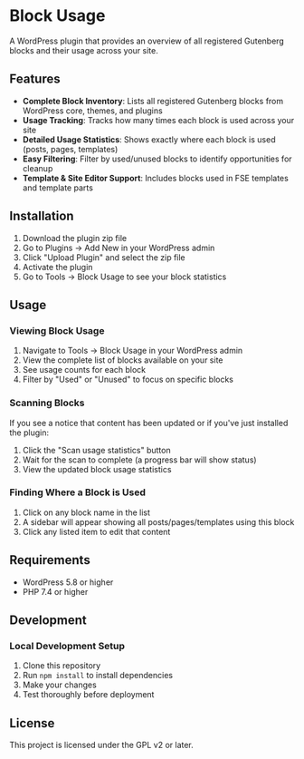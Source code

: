 # Block Usage

A WordPress plugin that provides an overview of all registered Gutenberg blocks and their usage across your site.

## Features

- **Complete Block Inventory**: Lists all registered Gutenberg blocks from WordPress core, themes, and plugins
- **Usage Tracking**: Tracks how many times each block is used across your site
- **Detailed Usage Statistics**: Shows exactly where each block is used (posts, pages, templates)
- **Easy Filtering**: Filter by used/unused blocks to identify opportunities for cleanup
- **Template & Site Editor Support**: Includes blocks used in FSE templates and template parts

## Installation

1. Download the plugin zip file
2. Go to Plugins → Add New in your WordPress admin
3. Click "Upload Plugin" and select the zip file
4. Activate the plugin
5. Go to Tools → Block Usage to see your block statistics

## Usage

### Viewing Block Usage

1. Navigate to Tools → Block Usage in your WordPress admin
2. View the complete list of blocks available on your site
3. See usage counts for each block
4. Filter by "Used" or "Unused" to focus on specific blocks

### Scanning Blocks

If you see a notice that content has been updated or if you've just installed the plugin:

1. Click the "Scan usage statistics" button
2. Wait for the scan to complete (a progress bar will show status)
3. View the updated block usage statistics

### Finding Where a Block is Used

1. Click on any block name in the list
2. A sidebar will appear showing all posts/pages/templates using this block
3. Click any listed item to edit that content

## Requirements

- WordPress 5.8 or higher
- PHP 7.4 or higher

## Development

### Local Development Setup

1. Clone this repository
2. Run `npm install` to install dependencies
3. Make your changes
4. Test thoroughly before deployment

## License

This project is licensed under the GPL v2 or later. 